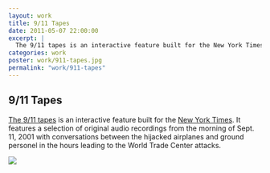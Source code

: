 ```yaml
---
layout: work
title: 9/11 Tapes
date: 2011-05-07 22:00:00
excerpt: |
  The 9/11 tapes is an interactive feature built for the New York Times. It features a selection of original audio recordings from the morning of Sept. 11, 2001 with conversations between the hijacked airplanes and ground personel in the hours leading to the World Trade Center attacks.
categories: work
poster: work/911-tapes.jpg
permalink: "work/911-tapes"
---
```


<div class="project" >
  <div class="grid_5">
    <h2>9/11 Tapes</h2>
    <div class="long-description"><p><a href="http://www.nytimes.com/interactive/2011/09/08/nyregion/911-tapes.html">The 9/11 tapes</a> is an interactive feature built for the <a href="http://www.nytimes.com">New York Times</a>. It features a selection of original audio recordings from the morning of Sept. 11, 2001 with conversations between the hijacked airplanes and ground personel in the hours leading to the World Trade Center attacks.</p></div>
  </div>
  <div class="grid_7">
    <div class="clear"></div>
    <p><img src="{% asset_path work/911-tapes.jpg %}" /></p>
  </div>
  <div class="clear"></div>
</div>
